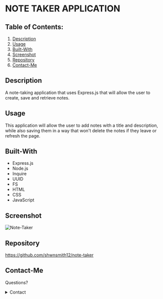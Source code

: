 # NOTE TAKER APPLICATION

## Table of Contents:

1. [Description](#Description)
2. [Usage](#Usage)
3. [Built-With](#Built-With)
4. [Screenshot](#Screenshot)
5. [Repository](#Repository)
6. [Contact-Me](#Contact-Me)

## Description
A note-taking application that uses Express.js that will allow the user to create, save and retrieve notes.

## Usage
This application will allow the user to add notes with a title and description, while also saving them in a way that won't delete the notes if they leave or refresh the page.

## Built-With
* Express.js
* Node.js
* Inquire
* UUID
* FS
* HTML
* CSS
* JavaScript

## Screenshot
![Note-Taker](https://user-images.githubusercontent.com/110200047/205160633-fa6899d0-1633-4841-9cdc-fd0e590f40be.jpeg)

## Repository
https://github.com/shwnsmith12/note-taker

## Contact-Me

Questions?

<details>
    <summary>Contact</summary>
    shwnsmith12@gmail.com <br>
</details>

